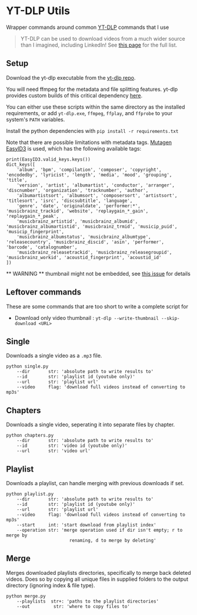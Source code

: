 # YT-DLP Utils
Wrapper commands around common [YT-DLP](https://github.com/yt-dlp/yt-dlp) commands that I use

> YT-DLP can be used to download videos from a much wider source than I imagined, including LinkedIn! See [this page](https://github.com/yt-dlp/yt-dlp/blob/master/supportedsites.md) for the full list.

## Setup
Download the yt-dlp executable from the [yt-dlp repo](https://github.com/yt-dlp/yt-dlp?tab=readme-ov-file#installation).

You will need ffmpeg for the metadata and file splitting features. yt-dlp provides custom builds of this critical dependency [here](https://github.com/yt-dlp/FFmpeg-Builds?tab=readme-ov-file).

You can either use these scripts within the same directory as the installed requirements, or add `yt-dlp.exe`, `ffmpeg`, `ffplay`, and `ffprobe` to your system's `PATH` variables.

Install the python dependencies with `pip install -r requirements.txt`

Note that there are possible limitations with metadata tags.
[Mutagen EasyID3](https://mutagen.readthedocs.io/en/latest/api/id3.html#module-mutagen.easyid3) is used, which has the following available tags:

```
print(EasyID3.valid_keys.keys())
dict_keys([
    'album', 'bpm', 'compilation', 'composer', 'copyright', 'encodedby', 'lyricist', 'length', 'media', 'mood', 'grouping', 'title',
    'version', 'artist', 'albumartist', 'conductor', 'arranger', 'discnumber', 'organization', 'tracknumber', 'author',
    'albumartistsort', 'albumsort', 'composersort', 'artistsort', 'titlesort', 'isrc', 'discsubtitle', 'language',
    'genre', 'date', 'originaldate', 'performer:*', 'musicbrainz_trackid', 'website', 'replaygain_*_gain', 'replaygain_*_peak',
    'musicbrainz_artistid', 'musicbrainz_albumid', 'musicbrainz_albumartistid', 'musicbrainz_trmid', 'musicip_puid', 'musicip_fingerprint',
    'musicbrainz_albumstatus', 'musicbrainz_albumtype', 'releasecountry', 'musicbrainz_discid', 'asin', 'performer', 'barcode', 'catalognumber',
    'musicbrainz_releasetrackid', 'musicbrainz_releasegroupid', 'musicbrainz_workid', 'acoustid_fingerprint', 'acoustid_id'
])
```

** WARNING ** thumbnail might not be embedded, see [this issue](https://github.com/yt-dlp/yt-dlp/issues/6225) for details

## Leftover commands
These are some commands that are too short to write a complete script for

- Download only video thumbnail : `yt-dlp --write-thumbnail --skip-download <URL>`


## Single
Downloads a single video as a `.mp3` file.

```
python single.py
    --dir       str: 'absolute path to write results to'
    --id        str: 'playlist id (youtube only)'
    --url       str: 'playlist url'
    --video     flag: 'download full videos instead of converting to mp3s'
```

## Chapters
Downloads a single video, seperating it into separate files by chapter.

```
python chapters.py
    --dir       str: 'absolute path to write results to'
    --id        str: 'video id (youtube only)'
    --url       str: 'video url'
```

## Playlist
Downloads a playlist, can handle merging with previous downloads if set.

```
python playlist.py
    --dir       str: 'absolute path to write results to'
    --id        str: 'playlist id (youtube only)'
    --url       str: 'playlist url'
    --video     flag: 'download full videos instead of converting to mp3s'
    --start     int: 'start download from playlist index'
    --operation str: 'merge operation used if dir isn't empty; r to merge by 
                        renaming, d to merge by deleting'
```

## Merge
Merges downloaded playlists directories, specifically to merge back deleted videos. Does so by copying all unique files in supplied folders to the output directory (ignoring index & file type).

```
python merge.py
    --playlists  str+: 'paths to the playlist directories'
    --out         str: 'where to copy files to'
```
